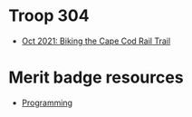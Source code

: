 # Troop 304

- [Oct 2021: Biking the Cape Cod Rail Trail](trips/oct-2021-cape-cod)

# Merit badge resources

- [Programming](merit-badges/programming)
